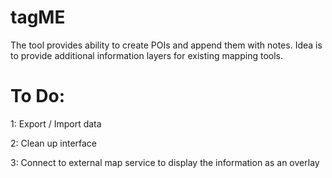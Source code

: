 # tagME
The tool provides ability to create POIs and append them with notes. Idea is to provide additional information layers for existing mapping tools.

# To Do:

1: Export  / Import data

2: Clean up interface

3: Connect to external map service to display the information as an overlay
